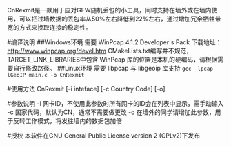 CnRexmit是一款用于应对GFW随机丢包的小工具，同时支持在墙外或在墙内使用，可以把过墙数据的丢包率从50%左右降低到22%左右，通过增加冗余牺牲带宽的方式来换取连接的稳定性。

#编译说明
##Windows环境
需要 WinPcap 4.1.2 Developer's Pack 下载地址：http://www.winpcap.org/devel.htm
CMakeLists.txt编写并不规范，TARGET_LINK_LIBRARIES中包含 WinPcap 库的位置是本机的硬编码，请根据需要自行修改路径。
##Linux环境
需要 libpcap 与 libgeoip 库支持
`gcc -lpcap -lGeoIP main.c -o CnRexmit`

#使用方法
CnRexmit [-i inteface] [-c Country Code] [-o]

#参数说明
-i 网卡ID，不使用此参数时所有网卡的ID会在列表中显示，需手动输入
-c 国家代码，默认为CN，通常不需要做更改
-o 在墙外的同学请增加此参数，用于反转工作模式，将发往墙内的数据包加倍

#授权
本软件在GNU General Public License version 2 (GPLv2)下发布
